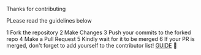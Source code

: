 Thanks for contributing

PLease read the guidelines below

1 Fork the repository
2 Make Changes
3 Push your commits to the forked repo
4 Make a Pull Request
5 Kindly wait for it to be merged
6 If your PR is merged, don't forget to add yourself to the contributor list! [GUIDE](https://allcontributors.org/docs/en/bot/usage) 🎉
